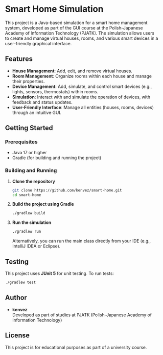 # Smart Home Simulation

This project is a Java-based simulation for a smart home management system, developed as part of the GUI course at the Polish-Japanese Academy of Information Technology (PJATK). The simulation allows users to create and manage virtual houses, rooms, and various smart devices in a user-friendly graphical interface.

## Features

- **House Management**: Add, edit, and remove virtual houses.
- **Room Management**: Organize rooms within each house and manage their properties.
- **Device Management**: Add, simulate, and control smart devices (e.g., lights, sensors, thermostats) within rooms.
- **Simulation**: Interact with and simulate the operation of devices, with feedback and status updates.
- **User-Friendly Interface**: Manage all entities (houses, rooms, devices) through an intuitive GUI.

## Getting Started

### Prerequisites

- Java 17 or higher
- Gradle (for building and running the project)

### Building and Running

1. **Clone the repository**
    ```sh
    git clone https://github.com/kenvez/smart-home.git
    cd smart-home
    ```

2. **Build the project using Gradle**
    ```sh
    ./gradlew build
    ```

3. **Run the simulation**
    ```sh
    ./gradlew run
    ```

   Alternatively, you can run the main class directly from your IDE (e.g., IntelliJ IDEA or Eclipse).

## Testing

This project uses **JUnit 5** for unit testing. To run tests:

```sh
./gradlew test
```

## Author

- **kenvez**  
  Developed as part of studies at PJATK (Polish-Japanese Academy of Information Technology)

## License

This project is for educational purposes as part of a university course.